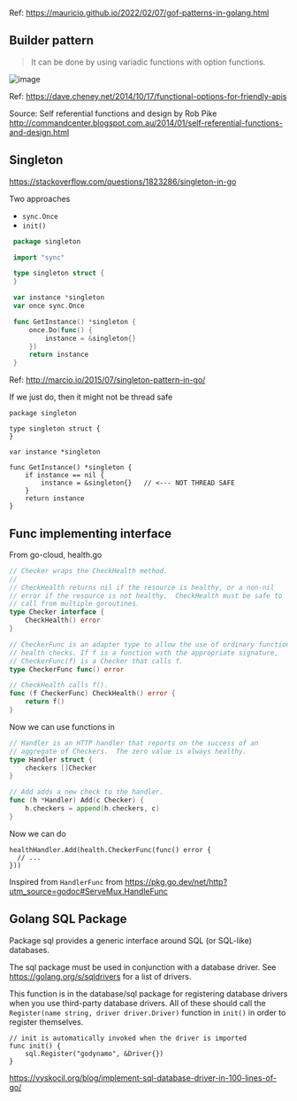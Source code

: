 Ref: https://mauricio.github.io/2022/02/07/gof-patterns-in-golang.html

## Builder pattern

> It can be done by using variadic functions with option functions.

![image](https://github.com/remidinishanth/golang_learnings/assets/19663316/a0d7a82f-9bd9-45e5-b3f5-408440c16678)

Ref: https://dave.cheney.net/2014/10/17/functional-options-for-friendly-apis

Source:  Self referential functions and design by Rob Pike http://commandcenter.blogspot.com.au/2014/01/self-referential-functions-and-design.html

## Singleton

https://stackoverflow.com/questions/1823286/singleton-in-go

Two approaches
* `sync.Once`
* `init()`

```go
 package singleton

 import "sync"

 type singleton struct {
 }

 var instance *singleton
 var once sync.Once

 func GetInstance() *singleton {
     once.Do(func() {
         instance = &singleton{}
     })
     return instance
 }
```

Ref: http://marcio.io/2015/07/singleton-pattern-in-go/

If we just do, then it might not be thread safe

```
package singleton

type singleton struct {
}

var instance *singleton

func GetInstance() *singleton {
	if instance == nil {
		instance = &singleton{}   // <--- NOT THREAD SAFE
	}
	return instance
}
```

## Func implementing interface

From go-cloud, health.go

```go
// Checker wraps the CheckHealth method.
//
// CheckHealth returns nil if the resource is healthy, or a non-nil
// error if the resource is not healthy.  CheckHealth must be safe to
// call from multiple goroutines.
type Checker interface {
	CheckHealth() error
}

// CheckerFunc is an adapter type to allow the use of ordinary functions as
// health checks. If f is a function with the appropriate signature,
// CheckerFunc(f) is a Checker that calls f.
type CheckerFunc func() error

// CheckHealth calls f().
func (f CheckerFunc) CheckHealth() error {
	return f()
}
```

Now we can use functions in

```go
// Handler is an HTTP handler that reports on the success of an
// aggregate of Checkers.  The zero value is always healthy.
type Handler struct {
	checkers []Checker
}

// Add adds a new check to the handler.
func (h *Handler) Add(c Checker) {
	h.checkers = append(h.checkers, c)
}
```

Now we can do 

```
healthHandler.Add(health.CheckerFunc(func() error {
  // ...
}))
```

Inspired from `HandlerFunc` from https://pkg.go.dev/net/http?utm_source=godoc#ServeMux.HandleFunc

## Golang SQL Package 

Package sql provides a generic interface around SQL (or SQL-like) databases.

The sql package must be used in conjunction with a database driver. See https://golang.org/s/sqldrivers for a list of drivers.

This function is in the database/sql package for registering database drivers when you use third-party database drivers. 
All of these should call the `Register(name string, driver driver.Driver)` function in `init()` in order to register themselves.

```
// init is automatically invoked when the driver is imported
func init() {
	sql.Register("godynamo", &Driver{})
}
```

https://vyskocil.org/blog/implement-sql-database-driver-in-100-lines-of-go/
